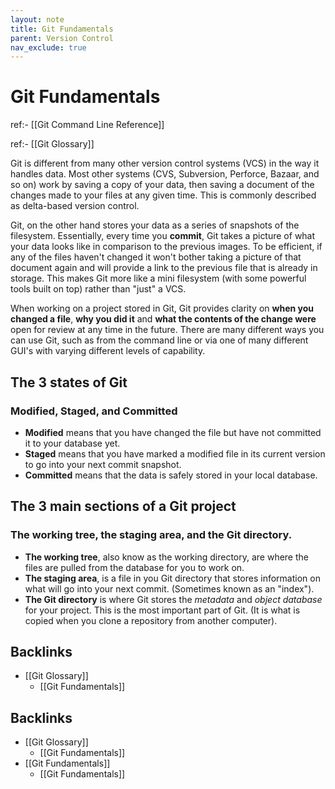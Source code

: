 ```yaml
---
layout: note
title: Git Fundamentals
parent: Version Control
nav_exclude: true
---
```


# Git Fundamentals
ref:- [[Git Command Line Reference]]

ref:- [[Git Glossary]]

Git is different from many other version control systems (VCS) in the way it handles data. Most other systems (CVS, Subversion, Perforce, Bazaar, and so on) work by saving a copy of your data, then saving a document of the changes made to your files at any given time. This is commonly described as delta-based version control.

Git, on the other hand stores your data as a series of snapshots of the filesystem. Essentially, every time you **commit**, Git takes a picture of what your data looks like in comparison to the previous images. To be efficient, if any of the files haven't changed it won't bother taking a picture of that document again and will provide a link to the previous file that is already in storage. This makes Git more like a mini filesystem (with some powerful tools built on top) rather than "just" a VCS. 

When working on a project stored in Git, Git provides clarity on **when you changed a file**, **why you did it** and **what the contents of the change were** open for review at any time in the future. There are many different ways you can use Git, such as from the command line or via one of many different GUI's with varying different levels of capability. 

## The 3 states of Git
### Modified, Staged, and Committed
- **Modified** means that you have changed the file but have not committed it to your database yet.
- **Staged** means that you have marked a modified file in its current version to go into your next commit snapshot.
- **Committed** means that the data is safely stored in your local database.

## The 3 main sections of a Git project 
### The working tree, the staging area, and the Git directory.
- **The working tree**, also know as the working directory, are where the files are pulled from the database for you to work on. 
- **The staging area**, is a file in you Git directory that stores information on what will go into your next commit. (Sometimes known as an "index").
- **The Git directory** is where Git stores the *metadata* and *object database* for your project. This is the most important part of Git. (It is what is copied when you clone a repository from another computer).
## Backlinks
* [[Git Glossary]]
	* [[Git Fundamentals]]

## Backlinks
* [[Git Glossary]]
	* [[Git Fundamentals]]
* [[Git Fundamentals]]
	* [[Git Fundamentals]]

